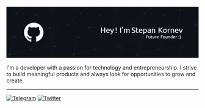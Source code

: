 ![Header](./header.png)

I'm a developer with a passion for technology and entrepreneurship. I strive to build meaningful products and always look for opportunities to grow and create.

---

[![Telegram](https://badgen.net/badge/icon/telegram?icon=telegram&label)](https://t.me/stepkacorporation)
[![Twitter](https://badgen.net/badge/icon/twitter?icon=twitter&label)](https://twitter.com/stepkacorp)
